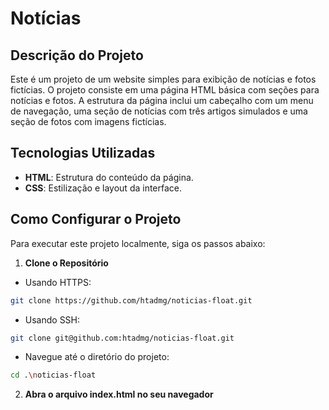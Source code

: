 # Notícias

## Descrição do Projeto
Este é um projeto de um website simples para exibição de notícias e fotos fictícias.
O projeto consiste em uma página HTML básica com seções para notícias e fotos. A estrutura da página inclui um cabeçalho com um menu de navegação, uma seção de notícias com três artigos simulados e uma seção de fotos com imagens fictícias.

## Tecnologias Utilizadas

- **HTML**: Estrutura do conteúdo da página.
- **CSS**: Estilização e layout da interface.

## Como Configurar o Projeto

Para executar este projeto localmente, siga os passos abaixo:

1. **Clone o Repositório**
- Usando HTTPS:
```bash
git clone https://github.com/htadmg/noticias-float.git
```
- Usando SSH:
```bash
git clone git@github.com:htadmg/noticias-float.git
```
- Navegue até o diretório do projeto:
```bash
cd .\noticias-float
```
2. **Abra o arquivo index.html no seu navegador**
